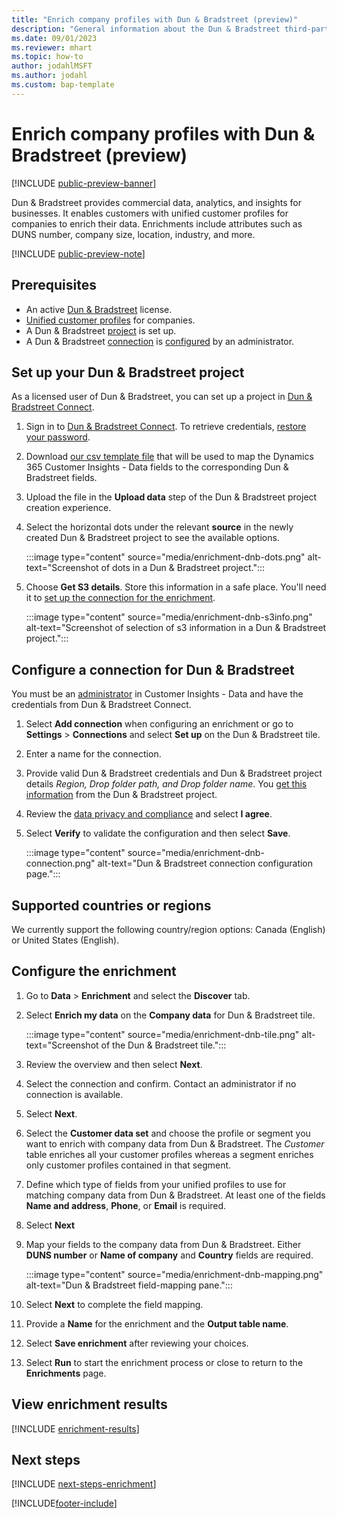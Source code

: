 ```yaml
---
title: "Enrich company profiles with Dun & Bradstreet (preview)"
description: "General information about the Dun & Bradstreet third-party enrichment."
ms.date: 09/01/2023
ms.reviewer: mhart
ms.topic: how-to
author: jodahlMSFT
ms.author: jodahl
ms.custom: bap-template
---
```


# Enrich company profiles with Dun & Bradstreet (preview)

[!INCLUDE [public-preview-banner](../includes/public-preview-banner.md)]



Dun & Bradstreet provides commercial data, analytics, and insights for businesses. It enables customers with unified customer profiles for companies to enrich their data. Enrichments include attributes such as DUNS number, company size, location, industry, and more.

[!INCLUDE [public-preview-note](../includes/public-preview-note.md)]

## Prerequisites

- An active [Dun & Bradstreet](https://www.dnb.com/marketing/media/give-your-data-a-boost.html?source=microsoft_audience_insights) license.
- [Unified customer profiles](../customer-profiles.md) for companies.
- A Dun & Bradstreet [project](#set-up-your-dun--bradstreet-project) is set up.
- A Dun & Bradstreet [connection](../connections.md) is [configured](#configure-a-connection-for-dun--bradstreet) by an administrator.

## Set up your Dun & Bradstreet project

As a licensed user of Dun & Bradstreet, you can set up a project in [Dun & Bradstreet Connect](https://connect.dnb.com?lead_source=microsoft_audienceinsights).

1. Sign in to [Dun & Bradstreet Connect](https://connect.dnb.com?lead_source=microsoft_audienceinsights). To retrieve credentials, [restore your password](https://sso.dnb.com/signin/forgot-password?lead_source=microsoft_audienceinsights).

1. Download [our csv template file](https://c360devenrichment.blob.core.windows.net/mapping/DnBCIdatamapping.csv) that will be used to map the Dynamics 365 Customer Insights - Data fields to the corresponding Dun & Bradstreet fields.

1. Upload the file in the **Upload data** step of the Dun & Bradstreet project creation experience.

1. Select the horizontal dots under the relevant **source** in the newly created Dun & Bradstreet project to see the available options.

   :::image type="content" source="media/enrichment-dnb-dots.png" alt-text="Screenshot of dots in a Dun & Bradstreet project.":::

1. Choose **Get S3 details**. Store this information in a safe place. You'll need it to [set up the connection for the enrichment](#configure-a-connection-for-dun--bradstreet).

   :::image type="content" source="media/enrichment-dnb-s3info.png" alt-text="Screenshot of selection of s3 information in a Dun & Bradstreet project.":::

## Configure a connection for Dun & Bradstreet

You must be an [administrator](../user-roles.md#admin) in Customer Insights - Data and have the credentials from Dun & Bradstreet Connect.

1. Select **Add connection** when configuring an enrichment or go to **Settings** > **Connections** and select **Set up** on the Dun & Bradstreet tile.

1. Enter a name for the connection.

1. Provide valid Dun & Bradstreet credentials and Dun & Bradstreet project details *Region, Drop folder path, and Drop folder name*. You [get this information](#set-up-your-dun--bradstreet-project) from the Dun & Bradstreet project.

1. Review the [data privacy and compliance](../connections.md#data-privacy-and-compliance) and select **I agree**.

1. Select **Verify** to validate the configuration and then select **Save**.

   :::image type="content" source="media/enrichment-dnb-connection.png" alt-text="Dun & Bradstreet connection configuration page.":::

## Supported countries or regions

We currently support the following country/region options: Canada (English) or United States (English).

## Configure the enrichment

1. Go to **Data** > **Enrichment** and select the **Discover** tab.

1. Select **Enrich my data** on the **Company data** for Dun & Bradstreet tile.

   :::image type="content" source="media/enrichment-dnb-tile.png" alt-text="Screenshot of the Dun & Bradstreet tile.":::

1. Review the overview and then select **Next**.

1. Select the connection and confirm. Contact an administrator if no connection is available.

1. Select **Next**.

1. Select the **Customer data set** and choose the profile or segment you want to enrich with company data from Dun & Bradstreet. The *Customer* table enriches all your customer profiles whereas a segment enriches only customer profiles contained in that segment.

1. Define which type of fields from your unified profiles to use for matching company data from Dun & Bradstreet. At least one of the fields **Name and address**, **Phone**, or **Email** is required.

1. Select **Next**

1. Map your fields to the company data from Dun & Bradstreet. Either **DUNS number** or **Name of company** and **Country** fields are required.

      :::image type="content" source="media/enrichment-dnb-mapping.png" alt-text="Dun & Bradstreet field-mapping pane.":::

1. Select **Next** to complete the field mapping.

1. Provide a **Name** for the enrichment and the **Output table name**.

1. Select **Save enrichment** after reviewing your choices.

1. Select **Run** to start the enrichment process or close to return to the **Enrichments** page.

## View enrichment results

[!INCLUDE [enrichment-results](../includes/enrichment-results.md)]

## Next steps

[!INCLUDE [next-steps-enrichment](../includes/next-steps-enrichment.md)]

[!INCLUDE[footer-include](../includes/footer-banner.md)]
